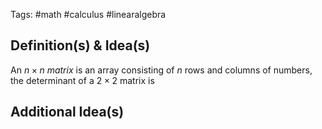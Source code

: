 Tags: #math #calculus #linearalgebra 
## Definition(s) & Idea(s)
An $n\times n$ *matrix* is an array consisting of $n$ rows and columns of numbers, the determinant of a $2\times 2$ matrix is $$$$
## Additional Idea(s)


